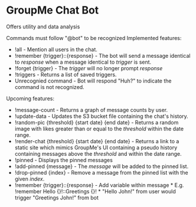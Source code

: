 # GroupMe Chat Bot
Offers utility and data analysis

Commands must follow "@bot" to be recognized
Implemented features:
  * !all - Mention all users in the chat.
  * !remember {trigger}::{response} - The bot will send a message identical to *response* when a message identical to *trigger* is sent.
  * !forget {trigger} - The *trigger* will no longer prompt *response*
  * !triggers - Returns a list of saved triggers.
  * Unrecognied command - Bot will respond "Huh?" to indicate the command is not recognized.
  
Upcoming features:
  * !message-count - Returns a graph of message counts by user.
  * !update-data - Updates the S3 bucket file containing the chat's history.
  * !random-pic {threshold} {start date} {end date} - Returns a random image with likes greater than or equal to the *threshold* within the date range.
  * !render-chat {threshold} {start date} {end date} - Returns a link to a static site which mimics GroupMe's UI containing a pseudo history containing messages above the *threshold* and within the date range. 
  * !pinned - Displays the pinned messages
  * !add-pinned {message} - The *message* will be added to the pinned list.
  * !drop-pinned {index} - Remove a message from the pinned list with the given *index*.
  * !remember {trigger}::{response} - Add variable within message 
		* E.g. !remember Hello {}!::Greetings {}!
			* "Hello John!" from user would trigger "Greetings John!" from bot 